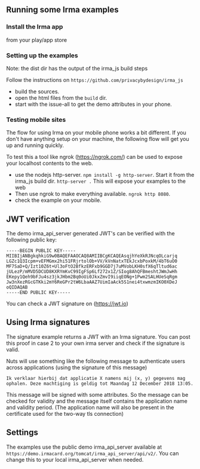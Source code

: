 ## Running some Irma examples

### Install the Irma app

from your play/app store

### Setting up the examples

Note: the dist dir has the output of the irma_js build steps

Follow the instructions on `https://github.com/privacybydesign/irma_js`

- build the sources.
- open the html files from the `build` dir.
- start with the issue-all to get the demo attributes in your phone.

### Testing mobile sites

The flow for using Irma on your mobile phone works a bit different. If you don't have anything setup on your machine, the following flow will get you up and running quickly. 

To test this a tool like ngrok (https://ngrok.com/) can be used to expose your localhost contents to the web.

- use the nodejs http-server. `npm install -g http-server`. Start it from the irma_js build dir.
`http-server .` This will expose your examples to the web
- Then use ngrok to make everything available. `ngrok http 8080`.
- check the example on your mobile.

## JWT verification

The demo irma_api_server generated JWT's can be verified with the following public key:

```
-----BEGIN PUBLIC KEY-----
MIIBIjANBgkqhkiG9w0BAQEFAAOCAQ8AMIIBCgKCAQEAsqjhYeXkRJNcqOLcarjq
LGZc1Q3Icpm+vEFMGmx2hi51FRjrtolOb+VV/kVnNatxTEkJcxbPoxkM/4bT6uO0
MF7SaD+Q/Izt10Z6t+Ul3oFtO2BfkzERFxb9GGD7j7uMVobLKH0sfX6qTltud6ac
jULezP/mMVD5DCUD8KXRYmKvC99IgFSp6Lf272x1Z/SIog8AhQFBmeshtJWmJwHh
EKepy1Qeh9bFJu4sz3jkJHbm2Bq0oUi0JkxZmvI9iiqEONg+1Pwm2SALHUeSqRgm
Jw3nXezRGcGTKki2mY6ReGPr2tW6LbaAAZ7UimIaAck5S1nei4txwmzmIKO0XDeJ
oQIDAQAB
-----END PUBLIC KEY-----
```

You can check a JWT signature on (https://jwt.io)

## Using Irma signatures

The signature example returns a JWT with an Irma signature. You can post this proof in case 2 to your own irma server and check if the signature is valid.

Nuts will use something like the following message to authenticate users across applications (using the signature of this message)

```
Ik verklaar hierbij dat applicatie X namens mij (x, y) gegevens mag ophalen. Deze machtiging is geldig tot Maandag 12 December 2018 13:05.
```

This message will be signed with some attributes. So the message can be checked for validity and the message itself contains the application name and validity period. (The application name will also be present in the certificate used for the two-way tls connection)

## Settings

The examples use the public demo irma_api_server available at `https://demo.irmacard.org/tomcat/irma_api_server/api/v2/`. You can change this to your local irma_api_server when needed. 
